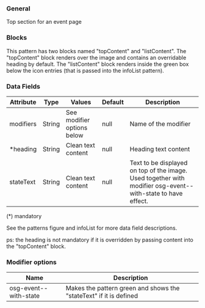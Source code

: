 ### General

Top section for an event page

### Blocks

This pattern has two blocks named "topContent" and "listContent". The "topContent" block renders over the image and contains an overridable heading by default. The "listContent" block renders inside the green box below the icon entries (that is passed into the infoList pattern).

### Data Fields

| Attribute | Type   | Values                     | Default | Description                                                                                                 |
| --------- | ------ | -------------------------- | ------- | ----------------------------------------------------------------------------------------------------------- |
| modifiers | String | See modifier options below | null    | Name of the modifier                                                                                        |
| \*heading | String | Clean text content         | null    | Heading text content                                                                                        |
| stateText | String | Clean text content         | null    | Text to be displayed on top of the image. Used together with modifier osg-event--with-state to have effect. |

(\*) mandatory

See the patterns figure and infoList for more data field descriptions.

ps: the heading is not mandatory if it is overridden by passing content into the "topContent" block.

### Modifier options

| Name                  | Description                                                        |
| --------------------- | ------------------------------------------------------------------ |
| osg-event--with-state | Makes the pattern green and shows the "stateText" if it is defined |
